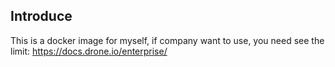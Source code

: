 ## Introduce

This is a docker image for myself, if company want to use, you need see the limit: https://docs.drone.io/enterprise/
